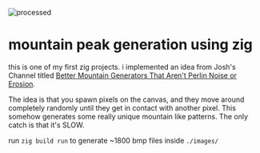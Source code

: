 ![processed](https://github.com/Paladynee/zig-mountain-peak-gen/assets/62181440/22f41e69-f66d-45eb-a645-c11cfbb1c15d)

# mountain peak generation using zig
this is one of my first zig projects. i implemented an idea from Josh's Channel titled [Better Mountain Generators That Aren't Perlin Noise or Erosion](https://www.youtube.com/watch?v=gsJHzBTPG0Y).

The idea is that you spawn pixels on the canvas, and they move around completely randomly until they get in contact with another pixel. This somehow generates some really unique mountain like patterns.
The only catch is that it's SLOW.

run `zig build run` to generate ~1800 bmp files inside `./images/`
